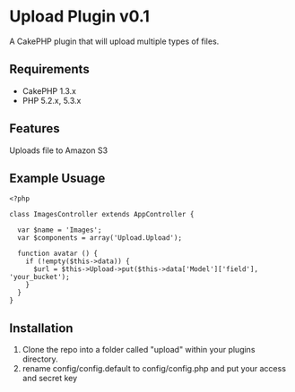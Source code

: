 # Upload Plugin v0.1 #

A CakePHP plugin that will upload multiple types of files. 

## Requirements ##

* CakePHP 1.3.x
* PHP 5.2.x, 5.3.x

## Features ##

Uploads file to Amazon S3

## Example Usuage ##

    <?php

    class ImagesController extends AppController {
  
      var $name = 'Images';
      var $components = array('Upload.Upload');
  
      function avatar () {
        if (!empty($this->data)) {
          $url = $this->Upload->put($this->data['Model']['field'], 'your_bucket');
        }
      }
    }

## Installation ##

1. Clone the repo into a folder called "upload" within your plugins directory.
2. rename config/config.default to config/config.php and put your access and secret key
